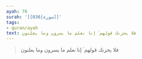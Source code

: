 ```yaml
---
ayah: 76
surah: '[[036|سورة]]'
tags:
- quran/ayah
text: فلا يحزنك قولهم ۘ إنا نعلم ما يسرون وما يعلنون
---
```

> فلا يحزنك قولهم ۘ إنا نعلم ما يسرون وما يعلنون
